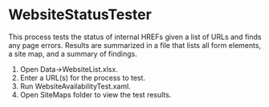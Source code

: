 # WebsiteStatusTester
This process tests the status of internal HREFs given a list of URLs and finds any page errors. Results are summarized in a file that lists all form elements, a site map, and a summary of findings. 
1. Open Data->WebsiteList.xlsx.
2. Enter a URL(s) for the process to test.
3. Run WebsiteAvailabilityTest.xaml.
4. Open SiteMaps folder to view the test results.
